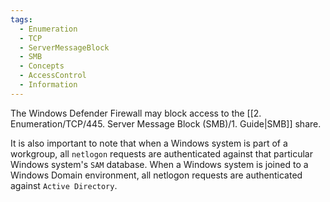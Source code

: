 ```yaml
---
tags:
  - Enumeration
  - TCP
  - ServerMessageBlock
  - SMB
  - Concepts
  - AccessControl
  - Information
---
```

The Windows Defender Firewall may block access to the [[2. Enumeration/TCP/445. Server Message Block (SMB)/1. Guide|SMB]] share.

It is also important to note that when a Windows system is part of a workgroup, all `netlogon` requests are authenticated against that particular Windows system's `SAM` database. When a Windows system is joined to a Windows Domain environment, all netlogon requests are authenticated against `Active Directory`.